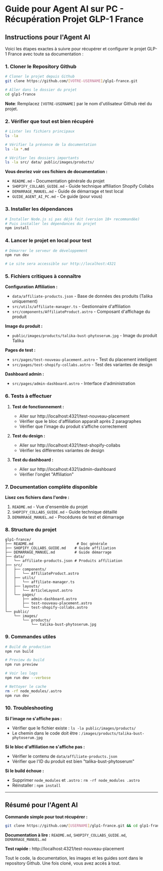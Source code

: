 # Guide pour Agent AI sur PC - Récupération Projet GLP-1 France

## Instructions pour l'Agent AI

Voici les étapes exactes à suivre pour récupérer et configurer le projet GLP-1 France avec toute sa documentation :

### 1. Cloner le Repository Github

```bash
# Cloner le projet depuis Github
git clone https://github.com/[VOTRE-USERNAME]/glp1-france.git

# Aller dans le dossier du projet
cd glp1-france
```

**Note**: Remplacez `[VOTRE-USERNAME]` par le nom d'utilisateur Github réel du projet.

### 2. Vérifier que tout est bien récupéré

```bash
# Lister les fichiers principaux
ls -la

# Vérifier la présence de la documentation
ls -la *.md

# Vérifier les dossiers importants
ls -la src/ data/ public/images/products/
```

**Vous devriez voir ces fichiers de documentation :**
- `README.md` - Documentation générale du projet
- `SHOPIFY_COLLABS_GUIDE.md` - Guide technique affiliation Shopify Collabs
- `DEMARRAGE_MANUEL.md` - Guide de démarrage et test local
- `GUIDE_AGENT_AI_PC.md` - Ce guide (pour vous)

### 3. Installer les dépendances

```bash
# Installer Node.js si pas déjà fait (version 18+ recommandée)
# Puis installer les dépendances du projet
npm install
```

### 4. Lancer le projet en local pour test

```bash
# Démarrer le serveur de développement
npm run dev

# Le site sera accessible sur http://localhost:4321
```

### 5. Fichiers critiques à connaître

**Configuration Affiliation :**
- `data/affiliate-products.json` - Base de données des produits (Talika uniquement)
- `src/utils/affiliate-manager.ts` - Gestionnaire d'affiliation
- `src/components/AffiliateProduct.astro` - Composant d'affichage du produit

**Image du produit :**
- `public/images/products/talika-bust-phytoserum.jpg` - Image du produit Talika

**Pages de test :**
- `src/pages/test-nouveau-placement.astro` - Test du placement intelligent
- `src/pages/test-shopify-collabs.astro` - Test des variantes de design

**Dashboard admin :**
- `src/pages/admin-dashboard.astro` - Interface d'administration

### 6. Tests à effectuer

1. **Test de fonctionnement :**
   - Aller sur http://localhost:4321/test-nouveau-placement
   - Vérifier que le bloc d'affiliation apparaît après 2 paragraphes
   - Vérifier que l'image du produit s'affiche correctement

2. **Test du design :**
   - Aller sur http://localhost:4321/test-shopify-collabs
   - Vérifier les différentes variantes de design

3. **Test du dashboard :**
   - Aller sur http://localhost:4321/admin-dashboard
   - Vérifier l'onglet "Affiliation"

### 7. Documentation complète disponible

**Lisez ces fichiers dans l'ordre :**

1. `README.md` - Vue d'ensemble du projet
2. `SHOPIFY_COLLABS_GUIDE.md` - Guide technique détaillé
3. `DEMARRAGE_MANUEL.md` - Procédures de test et démarrage

### 8. Structure du projet

```
glp1-france/
├── README.md                    # Doc générale
├── SHOPIFY_COLLABS_GUIDE.md    # Guide affiliation
├── DEMARRAGE_MANUEL.md         # Guide démarrage
├── data/
│   └── affiliate-products.json # Produits affiliation
├── src/
│   ├── components/
│   │   └── AffiliateProduct.astro
│   ├── utils/
│   │   └── affiliate-manager.ts
│   ├── layouts/
│   │   └── ArticleLayout.astro
│   └── pages/
│       ├── admin-dashboard.astro
│       ├── test-nouveau-placement.astro
│       └── test-shopify-collabs.astro
└── public/
    └── images/
        └── products/
            └── talika-bust-phytoserum.jpg
```

### 9. Commandes utiles

```bash
# Build de production
npm run build

# Preview du build
npm run preview

# Voir les logs
npm run dev --verbose

# Nettoyer le cache
rm -rf node_modules/.astro
npm run dev
```

### 10. Troubleshooting

**Si l'image ne s'affiche pas :**
- Vérifier que le fichier existe : `ls -la public/images/products/`
- Le chemin dans le code doit être : `/images/products/talika-bust-phytoserum.jpg`

**Si le bloc d'affiliation ne s'affiche pas :**
- Vérifier le contenu de `data/affiliate-products.json`
- Vérifier que l'ID du produit est bien "talika-bust-phytoserum"

**Si le build échoue :**
- Supprimer `node_modules` et `.astro` : `rm -rf node_modules .astro`
- Réinstaller : `npm install`

---

## Résumé pour l'Agent AI

**Commande simple pour tout récupérer :**

```bash
git clone https://github.com/[USERNAME]/glp1-france.git && cd glp1-france && npm install && npm run dev
```

**Documentation à lire :** `README.md`, `SHOPIFY_COLLABS_GUIDE.md`, `DEMARRAGE_MANUEL.md`

**Test rapide :** http://localhost:4321/test-nouveau-placement

Tout le code, la documentation, les images et les guides sont dans le repository Github. Une fois cloné, vous avez accès à tout.
